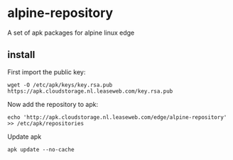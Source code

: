 alpine-repository
=================

A set of apk packages for alpine linux edge


install
-------

First import the public key:

    wget -O /etc/apk/keys/key.rsa.pub https://apk.cloudstorage.nl.leaseweb.com/key.rsa.pub

Now add the repository to apk:

    echo 'http://apk.cloudstorage.nl.leaseweb.com/edge/alpine-repository' >> /etc/apk/repositories

Update apk

    apk update --no-cache
